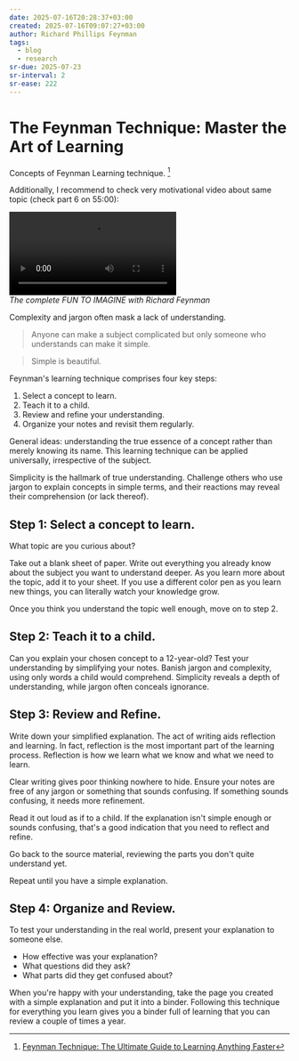 ```yaml
---
date: 2025-07-16T20:28:37+03:00
created: 2025-07-16T09:07:27+03:00
author: Richard Phillips Feynman
tags:
  - blog
  - research
sr-due: 2025-07-23
sr-interval: 2
sr-ease: 222
---
```


# The Feynman Technique: Master the Art of Learning

Concepts of Feynman Learning technique. [^1]

Additionally, I recommend to check very motivational video about same topic (check part 6 on 55:00):

 <video src="file:///home/inom/Videos/interview/The_complete_FUN_TO_IMAGINE_with_Richard_Feynman_P1ww1IXRfTA.mp4" controls></video>\
_The complete FUN TO IMAGINE with Richard Feynman_

Complexity and jargon often mask a lack of understanding.

> Anyone can make a subject complicated but only someone who understands can
> make it simple.

> Simple is beautiful.

Feynman's learning technique comprises four key steps:
<br class="f">
1. Select a concept to learn.
2. Teach it to a child.
3. Review and refine your understanding.
4. Organize your notes and revisit them regularly.

General ideas: understanding the true essence of a concept rather than merely
knowing its name. This learning technique can be applied universally,
irrespective of the subject.

Simplicity is the hallmark of true understanding. Challenge others who use
jargon to explain concepts in simple terms, and their reactions may reveal their comprehension (or lack thereof).

## Step 1: Select a concept to learn.

What topic are you curious about?

Take out a blank sheet of paper. Write out everything you already know about the subject you want to understand deeper. As you learn more about the topic, add it to your sheet. If you use a different color pen as you learn new things, you can literally watch your knowledge grow.

Once you think you understand the topic well enough, move on to step 2.

## Step 2: Teach it to a child.

Can you explain your chosen concept to a 12-year-old? Test your understanding by simplifying your notes. Banish jargon and complexity, using only words a child would comprehend. Simplicity reveals a depth of understanding, while jargon often conceals ignorance.

## Step 3: Review and Refine.

Write down your simplified explanation. The act of writing aids reflection and learning. In fact, reflection is the most important part of the learning process. Reflection is how we learn what we know and what we need to learn.
  
Clear writing gives poor thinking nowhere to hide.
Ensure your notes are free of any jargon or something that sounds confusing.
If something sounds confusing, it needs more refinement.

Read it out loud as if to a child. If the explanation isn't simple enough or
sounds confusing, that's a good indication that you need to reflect and refine.

Go back to the source material, reviewing the parts you don't quite understand yet.

Repeat until you have a simple explanation.

## Step 4: Organize and Review.

To test your understanding in the real world, present your explanation to
someone else. 

- How effective was your explanation?
- What questions did they ask?
- What parts did they get confused about?

When you're happy with your understanding, take the page you created with a
simple explanation and put it into a binder. Following this technique for
everything you learn gives you a binder full of learning that you can review a couple of times a year.

[^1]: [Feynman Technique: The Ultimate Guide to Learning Anything Faster](https://fs.blog/feynman-technique/)